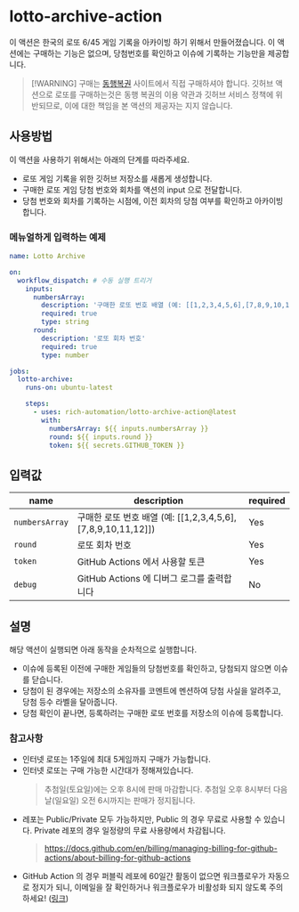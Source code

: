 # lotto-archive-action

이 액션은 한국의 로또 6/45 게임 기록을 아카이빙 하기 위해서 만들어졌습니다. 이 액션에는 구매하는 기능은 없으며, 당첨번호를 확인하고 이슈에 기록하는 기능만을 제공합니다.

> [!WARNING] 구매는 [동행복권](https://www.dhlottery.co.kr/) 사이트에서 직접 구매하셔야 합니다. 깃허브 액션으로 로또를 구매하는것은 동행 복권의 이용 약관과 깃허브 서비스 정책에 위반되므로, 이에 대한 책임을 본 액션의 제공자는 지지 않습니다.

## 사용방법

이 액션을 사용하기 위해서는 아래의 단계를 따라주세요.

- 로또 게임 기록을 위한 깃허브 저장소를 새롭게 생성합니다.
- 구매한 로또 게임 당첨 번호와 회차를 액션의 input 으로 전달합니다.
- 당첨 번호와 회차를 기록하는 시점에, 이전 회차의 당첨 여부를 확인하고 아카이빙 합니다.

### 메뉴얼하게 입력하는 예제

```yaml
name: Lotto Archive

on:
  workflow_dispatch: # 수동 실행 트리거
    inputs:
      numbersArray:
        description: '구매한 로또 번호 배열 (예: [[1,2,3,4,5,6],[7,8,9,10,11,12]])'
        required: true
        type: string
      round:
        description: '로또 회차 번호'
        required: true
        type: number

jobs:
  lotto-archive:
    runs-on: ubuntu-latest

    steps:
      - uses: rich-automation/lotto-archive-action@latest
        with:
          numbersArray: ${{ inputs.numbersArray }}
          round: ${{ inputs.round }}
          token: ${{ secrets.GITHUB_TOKEN }}
```

## 입력값

| name           | description                                                  | required |
| -------------- | ------------------------------------------------------------ | -------- |
| `numbersArray` | 구매한 로또 번호 배열 (예: [[1,2,3,4,5,6],[7,8,9,10,11,12]]) | Yes      |
| `round`        | 로또 회차 번호                                               | Yes      |
| `token`        | GitHub Actions 에서 사용할 토큰                              | Yes      |
| `debug`        | GitHub Actions 에 디버그 로그를 출력합니다                   | No       |

## 설명

해당 액션이 실행되면 아래 동작을 순차적으로 실행합니다.

- 이슈에 등록된 이전에 구매한 게임들의 당첨번호를 확인하고, 당첨되지 않으면 이슈를 닫습니다.
- 당첨이 된 경우에는 저장소의 소유자를 코멘트에 멘션하여 당첨 사실을 알려주고, 당첨 등수 라벨을 달아줍니다.
- 당첨 확인이 끝나면, 등록하려는 구매한 로또 번호를 저장소의 이슈에 등록합니다.

### 참고사항

- 인터넷 로또는 1주일에 최대 5게임까지 구매가 가능합니다.
- 인터넷 로또는 구매 가능한 시간대가 정해져있습니다.
  > 추첨일(토요일)에는 오후 8시에 판매 마감합니다. 추첨일 오후 8시부터 다음날(일요일) 오전 6시까지는 판매가 정지됩니다.
- 레포는 Public/Private 모두 가능하지만, Public 의 경우 무료로 사용할 수 있습니다. Private 레포의 경우 일정량의 무료 사용량에서 차감됩니다.
  > https://docs.github.com/en/billing/managing-billing-for-github-actions/about-billing-for-github-actions
- GitHub Action 의 경우 퍼블릭 레포에 60일간 활동이 없으면 워크플로우가 자동으로 정지가 되니, 이메일을 잘 확인하거나 워크플로우가 비활성화 되지 않도록 주의하세요! ([링크](https://docs.github.com/ko/actions/using-workflows/disabling-and-enabling-a-workflow))
